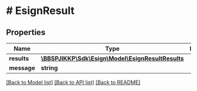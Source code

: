 # # EsignResult

## Properties

Name | Type | Description | Notes
------------ | ------------- | ------------- | -------------
**results** | [**\BBSPJIKKP\Sdk\Esign\Model\EsignResultResults**](EsignResultResults.md) |  | [optional] 
**message** | **string** |  | [optional] 

[[Back to Model list]](../../README.md#documentation-for-models) [[Back to API list]](../../README.md#documentation-for-api-endpoints) [[Back to README]](../../README.md)


